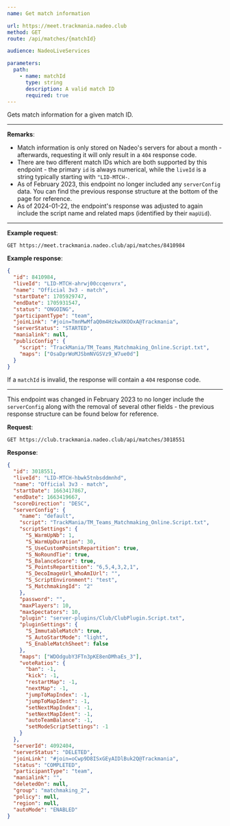 ```yaml
---
name: Get match information

url: https://meet.trackmania.nadeo.club
method: GET
route: /api/matches/{matchId}

audience: NadeoLiveServices

parameters:
  path:
    - name: matchId
      type: string
      description: A valid match ID
      required: true
---
```


Gets match information for a given match ID.

---

**Remarks**:

- Match information is only stored on Nadeo's servers for about a month - afterwards, requesting it will only result in a `404` response code.
- There are two different match IDs which are both supported by this endpoint - the primary `id` is always numerical, while the `liveId` is a string typically starting with `"LID-MTCH-`.
- As of February 2023, this endpoint no longer included any `serverConfig` data. You can find the previous response structure at the bottom of the page for reference.
- As of 2024-01-22, the endpoint's response was adjusted to again include the script name and related maps (identified by their `mapUid`).

---

**Example request**:

```plain
GET https://meet.trackmania.nadeo.club/api/matches/8410984
```

**Example response**:

```json
{
  "id": 8410984,
  "liveId": "LID-MTCH-ahrwj00ccqenvrx",
  "name": "Official 3v3 - match",
  "startDate": 1705929747,
  "endDate": 1705931547,
  "status": "ONGOING",
  "participantType": "team",
  "joinLink": "#join=TmnMwMfaQ0m4HzkwXKOOxA@Trackmania",
  "serverStatus": "STARTED",
  "manialink": null,
  "publicConfig": {
    "script": "TrackMania/TM_Teams_Matchmaking_Online.Script.txt",
    "maps": ["OsaDprWoMJSbmNVGSVz9_W7ue0d"]
  }
}
```

If a `matchId` is invalid, the response will contain a `404` response code.

---

This endpoint was changed in February 2023 to no longer include the `serverConfig` along with the removal of several other fields - the previous response structure can be found below for reference.

**Request**:

```plain
GET https://club.trackmania.nadeo.club/api/matches/3018551
```

**Response**:

```json
{
  "id": 3018551,
  "liveId": "LID-MTCH-hbwk5tnbsddmnhd",
  "name": "Official 3v3 - match",
  "startDate": 1663417867,
  "endDate": 1663419667,
  "scoreDirection": "DESC",
  "serverConfig": {
    "name": "default",
    "script": "TrackMania/TM_Teams_Matchmaking_Online.Script.txt",
    "scriptSettings": {
      "S_WarmUpNb": 1,
      "S_WarmUpDuration": 30,
      "S_UseCustomPointsRepartition": true,
      "S_NoRoundTie": true,
      "S_BalanceScore": true,
      "S_PointsRepartition": "6,5,4,3,2,1",
      "S_DecoImageUrl_WhoAmIUrl": "",
      "S_ScriptEnvironment": "test",
      "S_MatchmakingId": "2"
    },
    "password": "",
    "maxPlayers": 10,
    "maxSpectators": 10,
    "plugin": "server-plugins/Club/ClubPlugin.Script.txt",
    "pluginSettings": {
      "S_ImmutableMatch": true,
      "S_AutoStartMode": "light",
      "S_EnableMatchSheet": false
    },
    "maps": ["WDOdgubY3FTn3pKE8enDMhaEs_3"],
    "voteRatios": {
      "ban": -1,
      "kick": -1,
      "restartMap": -1,
      "nextMap": -1,
      "jumpToMapIndex": -1,
      "jumpToMapIdent": -1,
      "setNextMapIndex": -1,
      "setNextMapIdent": -1,
      "autoTeamBalance": -1,
      "setModeScriptSettings": -1
    }
  },
  "serverId": 4092404,
  "serverStatus": "DELETED",
  "joinLink": "#join=oCwp9D8ISxGEyAIDlBuk2Q@Trackmania",
  "status": "COMPLETED",
  "participantType": "team",
  "manialink": "",
  "deletedOn": null,
  "group": "matchmaking_2",
  "policy": null,
  "region": null,
  "autoMode": "ENABLED"
}
```
